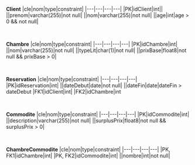 **Client**
|cle|nom|type|constraint|
|---|---|---|---|
|PK|idClient|int||
||prenom|varchar(255)|not null|
||nom|varchar(255)|not null|
||age|int|age > 0 && not null|

<br>

**Chambre**
|cle|nom|type|constraint|
|---|---|---|---|
|PK|idChambre|int|
||nom|varchar(255)|not null|
||typeLit|char(1)|not null|
||prixBase|float8|not null && prixBase > 0|

<br>

**Reservation**
|cle|nom|type|constraint|
|---|---|---|---|
|PK|idReservation|int|
||dateDebut|date|not null|
||dateFin|date|dateFin > dateDebut
|FK1|idClient|int|
|FK2|idChambre|int

<br>

**Commodite**
|cle|nom|type|constraint|
|---|---|---|---|
|PK|idCommodite|int|
||description|varchar(255)|not null|
||surplusPrix|float8|not null && surplusPrix > 0|

<br>

**ChambreCommodite**
|cle|nom|type|constraint|
|---|---|---|---|
|PK, FK1|idChambre|int|
|PK, FK2|idCommodite|int|
||nombre|int|not null|